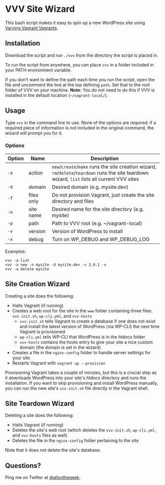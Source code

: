 # VVV Site Wizard

This bash script makes it easy to spin up a new WordPress site using [Varying Vagrant Vagrants](https://github.com/Varying-Vagrant-Vagrants/VVV).

## Installation

Download the script and run `./vvv` from the directory the script is placed in.

To run the script from anywhere, you can place `vvv` in a folder included in your PATH environment variable.

If you don't want to define the path each time you run the script, open the file and uncomment the line at the top defining `path`. Set that to the root folder of VVV on your machine. **Note:** You do not need to do this if VVV is installed in the default location (`~/vagrant-local/`).

## Usage

Type `vvv` in the command line to use. None of the options are required: if a required piece of information is not included in the original command, the wizard will prompt you for it.

### Options

|Option|Name       |Description|
|------|-----------|-----------|
|`-a`  |action     |`new`/`create`/`make` runs the site creation wizard, `rm`/`delete`/`teardown` runs the site teardown wizard, `list` lists all current VVV sites|
|`-d`  |domain     |Desired domain (e.g. mysite.dev)|
|`-f`  |files only |Do not provision Vagrant, just create the site directory and files|
|`-n`  |site name  |Desired name for the site directory (e.g. mysite)|
|`-p`  |path       |Path to VVV root (e.g. ~/vagrant-local)|
|`-v`  |version    |Version of WordPress to install|
|`-x`  |debug      |Turn on WP_DEBUG and WP_DEBUG_LOG|

Examples:

```
vvv -a list
vvv -a new -n mysite -d mysite.dev -v 3.9.1 -x
vvv -a delete mysite
```

## Site Creation Wizard

Creating a site does the following:

* Halts Vagrant (if running)
* Creates a web root for the site in the `www` folder containing three files: `vvv-init.sh`, `wp-cli.yml`, and `vvv-hosts`
	* `vvv-init.sh` tells Vagrant to create a database if one does not exist and install the latest version of WordPress (via WP-CLI) the next time Vagrant is provisioned
	* `wp-cli.yml` tells WP-CLI that WordPress is in the htdocs folder
	* `vvv-hosts` contains the hosts entry to give your site a nice custom domain (the domain is set in the wizard)
* Creates a file in the `nginx-config` folder to handle server settings for your site
* Restarts Vagrant with `vagrant up --provision`

Provisioning Vagrant takes a couple of minutes, but this is a crucial step as it downloads WordPress into your site's htdocs directory and runs the installation. If you want to skip provisioning and install WordPress manually, you can run the new site's `vvv-init.sh` file directly in the Vagrant shell.

## Site Teardown Wizard

Deleting a site does the following:

* Halts Vagrant (if running)
* Deletes the site's web root (which deletes the `vvv-init.sh`, `wp-cli.yml`, and `vvv-hosts` files as well)
* Deletes the file in the `nginx-config` folder pertaining to the site

Note that it does not delete the site's database.

## Questions?

Ping me on Twitter at [@alisothegeek](http://twitter.com/alisothegeek).
